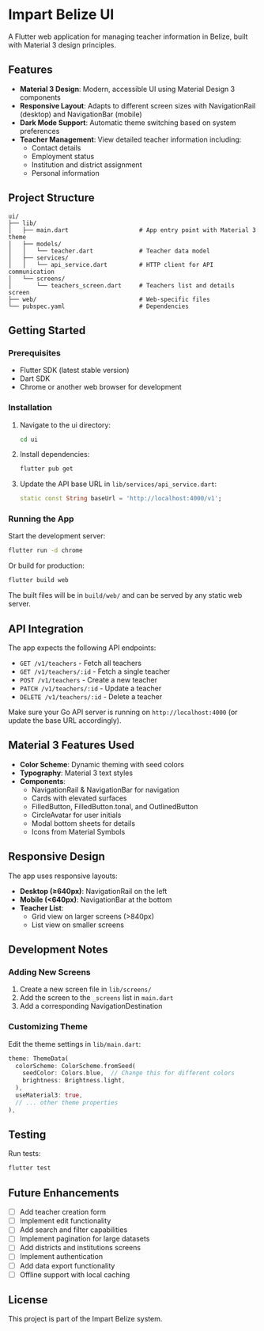 # Impart Belize UI

A Flutter web application for managing teacher information in Belize, built with Material 3 design principles.

## Features

- **Material 3 Design**: Modern, accessible UI using Material Design 3 components
- **Responsive Layout**: Adapts to different screen sizes with NavigationRail (desktop) and NavigationBar (mobile)
- **Dark Mode Support**: Automatic theme switching based on system preferences
- **Teacher Management**: View detailed teacher information including:
  - Contact details
  - Employment status
  - Institution and district assignment
  - Personal information

## Project Structure

```
ui/
├── lib/
│   ├── main.dart                    # App entry point with Material 3 theme
│   ├── models/
│   │   └── teacher.dart             # Teacher data model
│   ├── services/
│   │   └── api_service.dart         # HTTP client for API communication
│   └── screens/
│       └── teachers_screen.dart     # Teachers list and details screen
├── web/                             # Web-specific files
└── pubspec.yaml                     # Dependencies
```

## Getting Started

### Prerequisites

- Flutter SDK (latest stable version)
- Dart SDK
- Chrome or another web browser for development

### Installation

1. Navigate to the ui directory:
   ```bash
   cd ui
   ```

2. Install dependencies:
   ```bash
   flutter pub get
   ```

3. Update the API base URL in `lib/services/api_service.dart`:
   ```dart
   static const String baseUrl = 'http://localhost:4000/v1';
   ```

### Running the App

Start the development server:
```bash
flutter run -d chrome
```

Or build for production:
```bash
flutter build web
```

The built files will be in `build/web/` and can be served by any static web server.

## API Integration

The app expects the following API endpoints:

- `GET /v1/teachers` - Fetch all teachers
- `GET /v1/teachers/:id` - Fetch a single teacher
- `POST /v1/teachers` - Create a new teacher
- `PATCH /v1/teachers/:id` - Update a teacher
- `DELETE /v1/teachers/:id` - Delete a teacher

Make sure your Go API server is running on `http://localhost:4000` (or update the base URL accordingly).

## Material 3 Features Used

- **Color Scheme**: Dynamic theming with seed colors
- **Typography**: Material 3 text styles
- **Components**:
  - NavigationRail & NavigationBar for navigation
  - Cards with elevated surfaces
  - FilledButton, FilledButton.tonal, and OutlinedButton
  - CircleAvatar for user initials
  - Modal bottom sheets for details
  - Icons from Material Symbols

## Responsive Design

The app uses responsive layouts:
- **Desktop (≥640px)**: NavigationRail on the left
- **Mobile (<640px)**: NavigationBar at the bottom
- **Teacher List**:
  - Grid view on larger screens (>840px)
  - List view on smaller screens

## Development Notes

### Adding New Screens

1. Create a new screen file in `lib/screens/`
2. Add the screen to the `_screens` list in `main.dart`
3. Add a corresponding NavigationDestination

### Customizing Theme

Edit the theme settings in `lib/main.dart`:
```dart
theme: ThemeData(
  colorScheme: ColorScheme.fromSeed(
    seedColor: Colors.blue,  // Change this for different colors
    brightness: Brightness.light,
  ),
  useMaterial3: true,
  // ... other theme properties
),
```

## Testing

Run tests:
```bash
flutter test
```

## Future Enhancements

- [ ] Add teacher creation form
- [ ] Implement edit functionality
- [ ] Add search and filter capabilities
- [ ] Implement pagination for large datasets
- [ ] Add districts and institutions screens
- [ ] Implement authentication
- [ ] Add data export functionality
- [ ] Offline support with local caching

## License

This project is part of the Impart Belize system.
